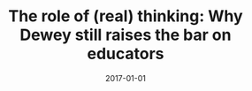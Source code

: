 ---
types: ["publication"]
date: 2017-01-01
layout: publication
publication_types: "book"
title: "The role of (real) thinking: Why Dewey still raises the bar on educators"
co-authors: ["Jack Smith"]
outlets: ["John Dewey's Democracy and Education: A centennial handbook"]
projects: [""]
topics: ["pedagogy","John Dewey"]
methods: ["non-empirical"]
link: "https://www.cambridge.org/core/books/abs/john-deweys-democracy-and-education/role-of-thinking-in-education-why-dewey-still-raises-the-bar-on-educators/D7D88492CAB0F198AA27D1746C1CE7C6"
link_type: "website" 
summary: ""
citation: "Smith, J. P., & <strong>Greenhalgh</strong>, S. P. (2017). The role of (real) thinking in education: Why Dewey still raises the bar on educators. In L. J. Waks & A. R. English (Eds.), <em>John Dewey’s</em> Democracy and Education<em>: A centennial handbook</em> (pp. 99-107). Cambridge University Press."
---